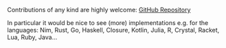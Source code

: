 Contributions of any kind are highly welcome: [GitHub Repository](https://github.com/bluenote10/SimpleLanguageBenchmarks)

In particular it would be nice to see (more) implementations e.g. for the languages:
Nim, Rust, Go, Haskell, Closure, Kotlin, Julia, R, Crystal, Racket, Lua, Ruby, Java...

